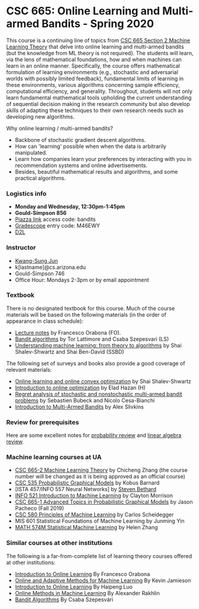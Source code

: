 # CSC 665: Online Learning and Multi-armed Bandits - Spring 2020

This course is a continuing line of topics from [CSC 665 Section 2 Machine Learning Theory](https://zcc1307.github.io/csc665/index.html) that delve into online learning and multi-armed bandits (but the knowledge from ML theory is not required).
The students will learn, via the lens of mathematical foundations, how and when machines can learn in an online manner.
Specifically, the course offers mathematical formulation of learning environments (e.g., stochastic and adversarial worlds with possibly limited feedback), fundamental limits of learning in these environments, various algorithms concerning sample efficiency, computational efficiency, and generality.
Throughout, students will not only learn fundamental mathematical tools upholding the current understanding of sequential decision making in the research community but also develop skills of adapting these techniques to their own research needs such as developing new algorithms.

Why online learning / multi-armed bandits?

 * Backbone of stochastic gradient descent algorithms.
 * How can 'learning' possible when when the data is arbitrarily manipulated.
 * Learn how companies learn your preferences by interacting with you in recommendation systems and online advertisements.
 * Besides, beautiful mathematical results and algorithms, and some practical algorithms.

### Logistics info

 * **Monday and Wednesday, 12:30pm-1:45pm**
 * **Gould-Simpson 856**
 * [Piazza link](http://piazza.com/arizona/spring2020/csc665) access code: bandits
 * [Gradescope](https://www.gradescope.com/courses/80986) entry code: M46EWY
 * [D2L](https://d2l.arizona.edu/d2l/home/877787)

[//]: # ()

### Instructor

 * [Kwang-Sung Jun](https://kwangsungjun.github.io/)
 * k\[lastname\]@cs.arizona.edu
 * Gould-Simpson 746
 * Office Hour: Mondays 2-3pm or by email appointment

### Textbook

There is no designated textbook for this course. Much of the course
materials will be based on the following materials (in the order of appearance
  in class schedule):

 * [Lecture notes](https://parameterfree.com/lecture-notes-on-online-learning/) by Francesco Orabona (FO).
 * [Bandit algorithms](https://tor-lattimore.com/downloads/book/book.pdf) by Tor Lattimore and Csaba Szepesvari (LS)
 * [Understanding machine learning: from theory to algorithms](https://www.cs.huji.ac.il/~shais/UnderstandingMachineLearning/) by Shai Shalev-Shwartz and Shai Ben-David (SSBD)

The following set of surveys and books also provide a good coverage of relevant materials:

 * [Online learning and online convex optimization](https://www.cs.huji.ac.il/~shais/papers/OLsurvey.pdf) by Shai Shalev-Shwartz
 * [Introduction to online optimization](https://ocobook.cs.princeton.edu/OCObook.pdf) by Elad Hazan (H)
 * [Regret analysis of stochastic and nonstochastic multi-armed bandit problems](http://sbubeck.com/SurveyBCB12.pdf) by Sebastien Bubeck and Nicolo Cesa-Bianchi
 * [Introduction to Multi-Armed Bandits](https://arxiv.org/pdf/1904.07272.pdf) by Alex Slivkins

### Review for prerequisites

Here are some excellent notes for [probability review](http://cs229.stanford.edu/section/cs229-prob.pdf) and [linear algebra review](http://cs229.stanford.edu/section/cs229-linalg.pdf).

### Machine learning courses at UA

 * [CSC 665-2 Machine Learning Theory](https://zcc1307.github.io/csc665/index.html) by Chicheng Zhang (the course number will be changed as it is being approved as an official course)
 * [CSC 535 Probabilistic Graphical Models](http://kobus.ca/teaching/cs535/spring18/index.html) by Kobus Barnard
 * [ISTA 457/INFO 557 Neural Networks] by [Steven Bethard](https://bethard.faculty.arizona.edu/)
 * [INFO 521 Introduction to Machine Learning](http://w3.sista.arizona.edu/~clayton/courses/ml/index.html) by Clayton Morrison
 * [CSC 665-1 Advanced Topics in Probabilistic Graphical Models](https://www2.cs.arizona.edu/~pachecoj/courses/csc665-1/index.html) by Jason Pacheco (Fall 2019)
 * [CSC 580 Principles of Machine Learning](https://cscheid.net/courses/spr19/csc665/) by Carlos Scheidegger
 * MIS 601 Statistical Foundations of Machine Learning by Junming Yin
 * [MATH 574M Statistical Machine Learning](http://math.arizona.edu/~hzhang/math574m.html) by Helen Zhang

### Similar courses at other institutions

The following is a far-from-complete list of learning theory courses offered at other institutions:

 * [Introduction to Online Learning](http://francesco.orabona.com/teaching/fall19_ec500_syllabus.pdf) By Francesco Orabona
 * [Online and Adaptive Methods for Machine Learning](https://courses.cs.washington.edu/courses/cse599i/18wi/) By Kevin Jamieson
 * [Introduction to Online Learning](https://haipeng-luo.net/courses/CSCI699/index.html) By Haipeng Luo
 * [Online Methods in Machine Learning](http://www.mit.edu/~rakhlin/6.883/#schedule) By Alexander Rakhlin
 * [Bandit Algorithms](https://eclass.srv.ualberta.ca/course/view.php?id=54247) By Csaba Szepesvári

</br>
</br>
</br>
</br>
</br>
